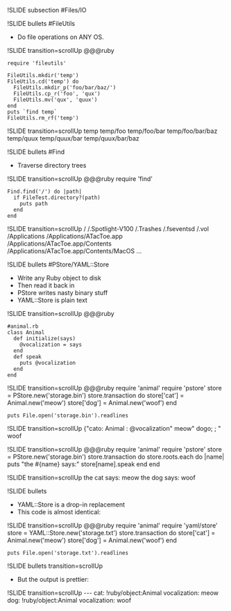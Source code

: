 !SLIDE subsection
#Files/IO


!SLIDE bullets
#FileUtils

* Do file operations on ANY OS.

!SLIDE transition=scrollUp
    @@@ruby

    require 'fileutils'
    
    FileUtils.mkdir('temp')
    FileUtils.cd('temp') do
      FileUtils.mkdir_p('foo/bar/baz/')
      FileUtils.cp_r('foo', 'qux')
      FileUtils.mv('qux', 'quux')
    end
    puts `find temp`
    FileUtils.rm_rf('temp')

!SLIDE transition=scrollUp
    temp
    temp/foo
    temp/foo/bar
    temp/foo/bar/baz
    temp/quux
    temp/quux/bar
    temp/quux/bar/baz
    
!SLIDE bullets
#Find

* Traverse directory trees

!SLIDE transition=scrollUp
    @@@ruby
    require 'find'

    Find.find('/') do |path|
      if FileTest.directory?(path)
        puts path
      end
    end

!SLIDE transition=scrollUp
    /
    /.Spotlight-V100
    /.Trashes
    /.fseventsd
    /.vol
    /Applications
    /Applications/ATacToe.app
    /Applications/ATacToe.app/Contents
    /Applications/ATacToe.app/Contents/MacOS
    ...
    
!SLIDE bullets
#PStore/YAML::Store

* Write any Ruby object to disk
* Then read it back in
* PStore writes nasty binary stuff
* YAML::Store is plain text

!SLIDE transition=scrollUp
    @@@ruby
    
    #animal.rb
    class Animal
      def initialize(says)
        @vocalization = says
      end
      def speak
        puts @vocalization
      end
    end

!SLIDE transition=scrollUp
    @@@ruby
    require 'animal'
    require 'pstore'
    store = PStore.new('storage.bin')
    store.transaction do
      store['cat'] = Animal.new('meow')
      store['dog'] = Animal.new('woof')
    end
    
    puts File.open('storage.bin').readlines

!SLIDE transition=scrollUp
    {"cato: Animal : @vocalization"	meow" dogo;  ; "	woof

!SLIDE transition=scrollUp
    @@@ruby
    require 'animal'
    require 'pstore'
    store = PStore.new('storage.bin')
    store.transaction do
      store.roots.each do |name|
        puts "the #{name} says:"
        store[name].speak
      end
    end
    
!SLIDE transition=scrollUp
    the cat says:
    meow
    the dog says:
    woof

!SLIDE bullets

* YAML::Store is a drop-in replacement
* This code is almost identical:

!SLIDE transition=scrollUp
    @@@ruby
    require 'animal'
    require 'yaml/store'
    store = YAML::Store.new('storage.txt')
    store.transaction do
      store['cat'] = Animal.new('meow')
      store['dog'] = Animal.new('woof')
    end

    puts File.open('storage.txt').readlines

!SLIDE bullets transition=scrollUp

* But the output is prettier:

!SLIDE transition=scrollUp
    --- 
    cat: !ruby/object:Animal 
      vocalization: meow
    dog: !ruby/object:Animal 
      vocalization: woof

